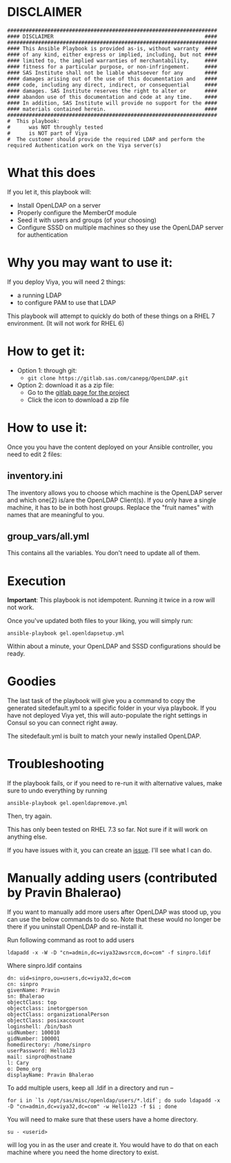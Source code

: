 # DISCLAIMER
```
####################################################################
#### DISCLAIMER                                                 ####
####################################################################
#### This Ansible Playbook is provided as-is, without warranty  ####
#### of any kind, either express or implied, including, but not ####
#### limited to, the implied warranties of merchantability,     ####
#### fitness for a particular purpose, or non-infringement.     ####
#### SAS Institute shall not be liable whatsoever for any       ####
#### damages arising out of the use of this documentation and   ####
#### code, including any direct, indirect, or consequential     ####
#### damages. SAS Institute reserves the right to alter or      ####
#### abandon use of this documentation and code at any time.    ####
#### In addition, SAS Institute will provide no support for the ####
#### materials contained herein.                                ####
####################################################################
#  This playbook:
#      was NOT throughly tested
#      is NOT part of Viya
#  The customer should provide the required LDAP and perform the required Authentication work on the Viya server(s)
```


# What this does
If you let it, this playbook will:

- Install OpenLDAP on a server
- Properly configure the MemberOf module
- Seed it with users and groups (of your choosing)
- Configure SSSD on multiple machines so they use the OpenLDAP server for authentication

# Why you may want to use it:
If you deploy Viya, you will need 2 things:

- a running LDAP
- to configure PAM to use that LDAP

This playbook will attempt to quickly do both of these things on a RHEL 7 environment. (It will not work for RHEL 6)

# How to get it:
- Option 1: through git:
  - ```git clone https://gitlab.sas.com/canepg/OpenLDAP.git```
- Option 2: download it as a zip file:
  - Go to the [gitlab page for the project](https://gitlab.sas.com/canepg/OpenLDAP)
  - Click the icon to download a zip file

# How to use it:
Once you you have the content deployed on your Ansible controller, you need to edit 2 files:

## inventory.ini

The inventory allows you to choose which machine is the OpenLDAP server and which one(2) is/are the OpenLDAP Client(s).
If you only have a single machine, it has to be in both host groups.
Replace the "fruit names" with names that are meaningful to you.

## group_vars/all.yml
This contains all the variables.
You don't need to update all of them.

# Execution

**Important**: This playbook is not idempotent. Running it twice in a row will not work.

Once you've updated both files to your liking, you will simply run:

```
ansible-playbook gel.openldapsetup.yml
```

Within about a minute, your OpenLDAP and SSSD configurations should be ready.

# Goodies
The last task of the playbook will give you a command to copy the generated sitedefault.yml to a specific folder in your viya playbook.
If you have not deployed Viya yet, this will auto-populate the right settings in Consul so you can connect right away.

The sitedefault.yml is built to match your newly installed OpenLDAP.

# Troubleshooting
If the playbook fails, or if you need to re-run it with alternative values, make sure to undo everything by running
```
ansible-playbook gel.openldapremove.yml
```
Then, try again.

This has only been tested on RHEL 7.3 so far. Not sure if it will work on anything else.

If you have issues with it, you can create an [issue](https://gitlab.sas.com/canepg/OpenLDAP/issues). I'll see what I can do.



# Manually adding users (contributed by Pravin Bhalerao)

If you want to manually add more users after OpenLDAP was stood up, you can use the below commands to do so.
Note that these would no longer be there if you uninstall OpenLDAP and re-install it.

Run following command as root to add users

``` ldapadd -x -W -D "cn=admin,dc=viya32awsrccm,dc=com" -f sinpro.ldif ```

Where sinpro.ldif contains

```
dn: uid=sinpro,ou=users,dc=viya32,dc=com
cn: sinpro
givenName: Pravin
sn: Bhalerao
objectClass: top
objectclass: inetorgperson
objectClass: organizationalPerson
objectClass: posixaccount
loginshell: /bin/bash
uidNumber: 100010
gidNumber: 100001
homedirectory: /home/sinpro
userPassword: Hello123
mail: sinpro@hostname
l: Cary
o: Demo_org
displayName: Pravin Bhalerao
```

To add multiple users, keep all .ldif in a directory and run –

``` for i in `ls /opt/sas/misc/openldap/users/*.ldif`; do sudo ldapadd -x -D "cn=admin,dc=viya32,dc=com" -w Hello123 -f $i ; done ```

You will need to make sure that these users have a home directory.

```su - <userid>```

will log you in as the user and create it. You would have to do that on each machine where you need the home directory to exist.

